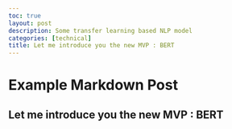 ```yaml
---
toc: true
layout: post
description: Some transfer learning based NLP model
categories: [technical]
title: Let me introduce you the new MVP : BERT
---
```

# Example Markdown Post

## Let me introduce you the new MVP : BERT
